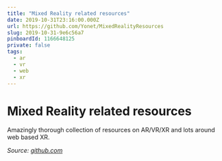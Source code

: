 ```yaml
---
title: "Mixed Reality related resources"
date: 2019-10-31T23:16:00.000Z
url: https://github.com/Yonet/MixedRealityResources
slug: 2019-10-31-9e6c56a7
pinboardId: 1166648125
private: false
tags:
  - ar
  - vr
  - web
  - xr
---
```


# Mixed Reality related resources

Amazingly thorough collection of resources on AR/VR/XR and lots around web based XR.

_Source: [github.com](https://github.com/Yonet/MixedRealityResources)_
